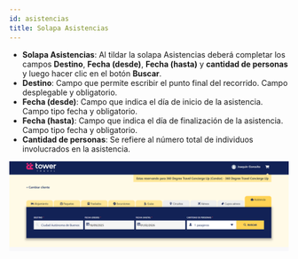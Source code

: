 ```yaml
---
id: asistencias
title: Solapa Asistencias
---
```


- **Solapa Asistencias**: Al tildar la solapa Asistencias deberá completar los campos **Destino**, **Fecha (desde)**, **Fecha (hasta)** y **cantidad de personas** y luego hacer clic en el botón **Buscar**.  
- **Destino**: Campo que permite escribir el punto final del recorrido. Campo desplegable y obligatorio.  
- **Fecha (desde)**: Campo que indica el día de inicio de la asistencia. Campo tipo fecha y obligatorio.  
- **Fecha (hasta)**: Campo que indica el día de finalización de la asistencia. Campo tipo fecha y obligatorio.  
- **Cantidad de personas**: Se refiere al número total de individuos involucrados en la asistencia.  

![Filtros Asistencia](../../../static/img/reservas-online/asistencia/filtros.png)
